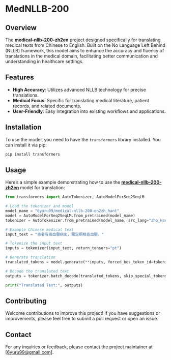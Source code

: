 # MedNLLB-200

## Overview

The **medical-nllb-200-zh2en** project designed specifically for translating medical texts from Chinese to English. Built on the No Language Left Behind (NLLB) framework, this model aims to enhance the accuracy and fluency of translations in the medical domain, facilitating better communication and understanding in healthcare settings.

## Features

- **High Accuracy**: Utilizes advanced NLLB technology for precise translations.
- **Medical Focus**: Specific for translating medical literature, patient records, and related documents.
- **User-Friendly**: Easy integration into existing workflows and applications.

## Installation

To use the model, you need to have the `transformers` library installed. You can install it via pip:

```bash
pip install transformers
```

## Usage

Here’s a simple example demonstrating how to use the [**medical-nllb-200-zh2en**](https://huggingface.co/6yuru99/medical-nllb-200-zh2en/tree/main) model for translation:

```python
from transformers import AutoTokenizer, AutoModelForSeq2SeqLM

# Load the tokenizer and model
model_name = "6yuru99/medical-nllb-200-en2zh_hant"
model = AutoModelForSeq2SeqLM.from_pretrained(model_name)
tokenizer = AutoTokenizer.from_pretrained(model_name, src_lang="zho_Hant")

# Example Chinese medical text
input_text = "患者有高血壓病史，需定期檢查血壓。"

# Tokenize the input text
inputs = tokenizer(input_text, return_tensors="pt")

# Generate translation
translated_tokens = model.generate(**inputs, forced_bos_token_id=tokenizer.convert_tokens_to_ids("eng_Latn"))

# Decode the translated text
outputs = tokenizer.batch_decode(translated_tokens, skip_special_tokens=True)[0]

print("Translated Text:", outputs)
```

## Contributing

Welcome contributions to improve this project! If you have suggestions or improvements, please feel free to submit a pull request or open an issue.

## Contact

For any inquiries or feedback, please contact the project maintainer at [6yuru99@gmail.com].
